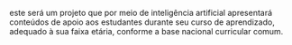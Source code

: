 este será um projeto que por meio de inteligência artificial apresentará conteúdos de apoio aos estudantes durante seu curso de aprendizado, adequado à sua faixa etária, conforme a base nacional curricular comum.
